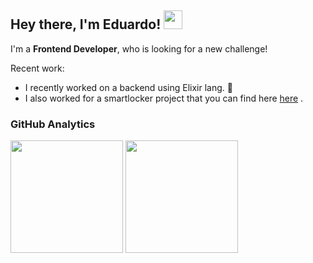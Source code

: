 ## Hey there, I'm Eduardo! <img src= "https://user-images.githubusercontent.com/26300784/170683899-22b62921-40db-4631-822b-8de922e6ae16.gif" width = 30px>



I'm a **Frontend Developer**, who is looking for a new challenge!

Recent work:
- I recently worked on a backend using Elixir lang. 🧪
- I also worked for a smartlocker project that you can find here [here](https://gitlab.com/oz_wonderland/py-locker) .


### GitHub Analytics

<p align="left">
  <img height="180em"  src= "https://github-readme-stats.vercel.app/api?username=Edix96&show_icons=true&theme=tokyonight">
  <img height="180em"  src= "https://github-readme-stats.vercel.app/api/top-langs/?username=Edix96&show_icons=true&theme=tokyonight">
</p>

<!---
Edix96/Edix96 is a ✨ special ✨ repository because its `README.md` (this file) appears on your GitHub profile.
You can click the Preview link to take a look at your changes.
--->
